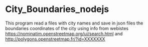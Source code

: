 # City_Boundaries_nodejs
This program read a files with city names and save in json files the boundaries coordinates of the city using info from webistes https://nominatim.openstreetmap.org/ui/search.html  and http://polygons.openstreetmap.fr/?id=XXXXXXX
